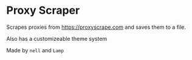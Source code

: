 # Proxy Scraper

Scrapes proxies from https://proxyscrape.com and saves them to a file.

Also has a customizeable theme system

Made by `nell` and `Lamp`

